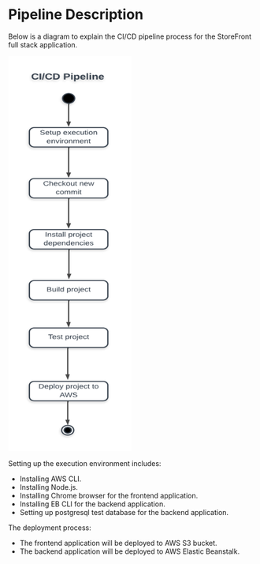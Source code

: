 # Pipeline Description

Below is a diagram to explain the CI/CD pipeline process for the StoreFront full stack application.

<img src="../Assets/StoreFront_Pipeline-Diagram.png" width="250" height="800"/>

Setting up the execution environment includes:
- Installing AWS CLI.
- Installing Node.js.
- Installing Chrome browser for the frontend application.
- Installing EB CLI for the backend application.
- Setting up postgresql test database for the backend application.

The deployment process:
- The frontend application will be deployed to AWS S3 bucket.
- The backend application will be deployed to AWS Elastic Beanstalk.